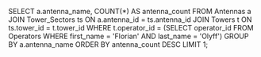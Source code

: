 SELECT a.antenna_name, COUNT(*) AS antenna_count
FROM Antennas a
JOIN Tower_Sectors ts ON a.antenna_id = ts.antenna_id
JOIN Towers t ON ts.tower_id = t.tower_id
WHERE t.operator_id = (SELECT operator_id FROM Operators WHERE first_name = 'Florian' AND last_name = 'Olyff')
GROUP BY a.antenna_name
ORDER BY antenna_count DESC
LIMIT 1;

